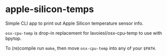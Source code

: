 # apple-silicon-temps

Simple CLI app to print out Apple Silicon temperature sensor info.

`osx-cpu-temp` is drop-in replacement for lavoiesl/osx-cpu-temp to use with bpytop.

To (re)compile run `make`, then move `osx-cpu-temp` into any of your `$PATH`.
